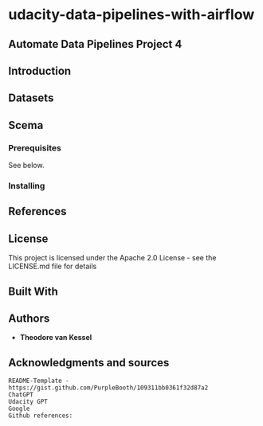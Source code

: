 # udacity-data-pipelines-with-airflow
## <p>Automate Data Pipelines Project 4
## Introduction
## Datasets
## Scema
### Prerequisites
See below.
### Installing
## References
## License
This project is licensed under the Apache 2.0  License - see the LICENSE.md file for details
## Built With
## Authors
* **Theodore van Kessel** 
## Acknowledgments and sources
	README-Template - https://gist.github.com/PurpleBooth/109311bb0361f32d87a2
	ChatGPT
	Udacity GPT
	Google
	Github references: 

